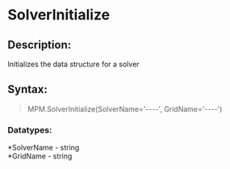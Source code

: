 # SolverInitialize        

## Description:  
Initializes the data structure for a solver       

## Syntax:  
>MPM.SolverInitialize(SolverName='----', GridName='----')  

### Datatypes:  
*SolverName - string  
*GridName - string  
